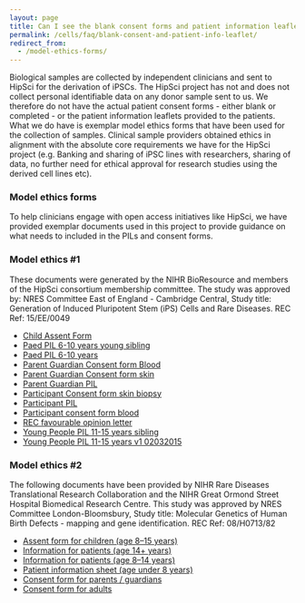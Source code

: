 ```yaml
---
layout: page
title: Can I see the blank consent forms and patient information leaflets?
permalink: /cells/faq/blank-consent-and-patient-info-leaflet/
redirect_from:
  - /model-ethics-forms/
---
```



Biological samples are collected by independent clinicians and sent to HipSci for the derivation of iPSCs. The HipSci project has not and does not collect personal identifiable data on any donor sample sent to us. We therefore do not have the actual patient consent forms - either blank or completed - or the patient information leaflets provided to the patients. What we do have is exemplar model ethics forms that have been used for the collection of samples. Clinical sample providers obtained ethics in alignment with the absolute core requirements we have for the HipSci project (e.g. Banking and sharing of iPSC lines with researchers, sharing of data, no further need for ethical approval for research studies using the derived cell lines etc).

### Model ethics forms

To help clinicians engage with open access initiatives like HipSci, we have provided exemplar documents used in this project to provide guidance on what needs to included in the PILs and consent forms.

### Model ethics #1

These documents were generated by the NIHR BioResource and members of the HipSci consortium membership committee. The study was approved by: NRES Committee East of England - Cambridge Central, Study title: Generation of Induced Pluripotent Stem (iPS) Cells and Rare Diseases. REC Ref: 15/EE/0049

* [Child Assent Form](/documents/ethics-1/Child%20Assent%20Form.pdf)
* [Paed PIL 6-10 years young sibling](/documents/ethics-1/Paed%20PIL%206-10%20years%20young%20sibling.pdf)
* [Paed PIL 6-10 years](/documents/ethics-1/Paed%20PIL%206-10%20years.pdf)
* [Parent Guardian Consent form Blood](/documents/ethics-1/Parent%20Guardian%20Consent%20form%20Blood.pdf)
* [Parent Guardian Consent form skin](/documents/ethics-1/Parent%20Guardian%20Consent%20form%20skin.pdf)
* [Parent Guardian PIL](/documents/ethics-1/Parent%20Guardian%20PIL.pdf)
* [Participant Consent form skin biopsy](/documents/ethics-1/Participant%20Consent%20form%20skin%20biopsy.pdf)
* [Participant PIL](/documents/ethics-1/Participant%20PIL.pdf)
* [Participant consent form blood](/documents/ethics-1/Participant%20consent%20form%20blood.pdf)
* [REC favourable opinion letter](/documents/ethics-1/REC%20favourable%20opinion%20letter.pdf)
* [Young People PIL 11-15 years sibling](/documents/ethics-1/Young%20People%20PIL%2011-15%20years%20sibling.pdf)
* [Young People PIL 11-15 years v1 02032015](/documents/ethics-1/Young%20People%20PIL%2011-15%20years%20v1%2002032015.pdf)

### Model ethics #2

The following documents have been provided by NIHR Rare Diseases Translational Research Collaboration and the NIHR Great Ormond Street Hospital Biomedical Research Centre. This study was approved by NRES Committee London-Bloomsbury, Study title: Molecular Genetics of Human Birth Defects - mapping and gene identification. REC Ref: 08/H0713/82

* [Assent form for children (age 8–15 years)](/documents/Assent%20form%20participants%20aged%208-15%20v3%2020.09.13%20WTSI_PB.pdf)
* [Information for patients (age 14+ years)](/documents/Info%20sheet%20participants%20aged%2014+%20v5%2012.01.15.pdf)
* [Information for patients (age 8–14 years)](/documents/Info%20sheet%20participants%20aged%208-14%20v2%2020%2009%2013%20WTSI_PB.pdf)
* [Patient information sheet (age under 8 years)](/documents/Info%20sheet%20participants%20aged%20under%208%20v2%2020.09.13%20WTSI_PB.pdf)
* [Consent form for parents / guardians](/documents/Parent%20Consent%20form%20v3%2020%2009%2013%20WTSI_PB.pdf)
* [Consent form for adults](/documents/Participant%20Consent%20form%20v3%2020.09.13%20WTSI%20_PB.pdf)
